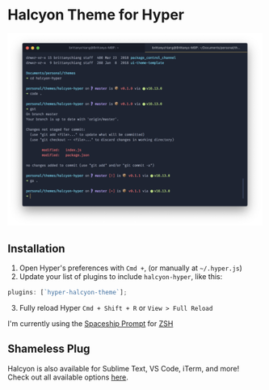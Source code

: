 # Halcyon Theme for Hyper

![demo](https://raw.githubusercontent.com/bchiang7/halcyon-hyper/master/images/demo.png)

## Installation

1. Open Hyper's preferences with `Cmd +`, (or manually at `~/.hyper.js`)
2. Update your list of plugins to include `halcyon-hyper`, like this:

```js
plugins: [`hyper-halcyon-theme`];
```

3. Fully reload Hyper `Cmd + Shift + R` or `View > Full Reload`

I'm currently using the [Spaceship Prompt](https://github.com/denysdovhan/spaceship-prompt) for [ZSH](http://zsh.org/)

## Shameless Plug

Halcyon is also available for Sublime Text, VS Code, iTerm, and more! Check out all available options [here](https://brittanychiang.com/halcyon-site/).
